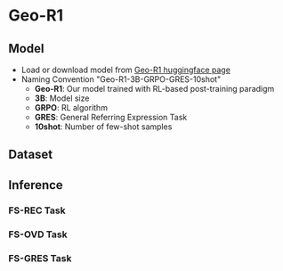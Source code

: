 # Geo-R1

## Model
* Load or download model from [Geo-R1 huggingface page](https://huggingface.co/Geo-R1)
* Naming Convention "Geo-R1-3B-GRPO-GRES-10shot"
  * **Geo-R1**: Our model trained with RL-based post-training paradigm 
  * **3B**: Model size
  * **GRPO**: RL algorithm
  * **GRES**: General Referring Expression Task
  * **10shot**: Number of few-shot samples


## Dataset

## Inference
### FS-REC Task
### FS-OVD Task
### FS-GRES Task




<!--
**Geo-R1/geo-r1** is a ✨ _special_ ✨ repository because its `README.md` (this file) appears on your GitHub profile.

Here are some ideas to get you started:

- 🔭 I’m currently working on ...
- 🌱 I’m currently learning ...
- 👯 I’m looking to collaborate on ...
- 🤔 I’m looking for help with ...
- 💬 Ask me about ...
- 📫 How to reach me: ...
- 😄 Pronouns: ...
- ⚡ Fun fact: ...
-->
